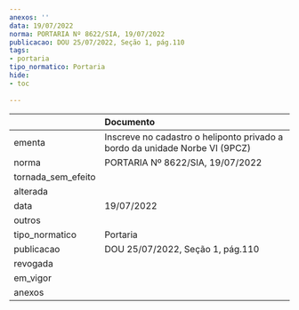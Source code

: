 ```yaml
---
anexos: ''
data: 19/07/2022
norma: PORTARIA Nº 8622/SIA, 19/07/2022
publicacao: DOU 25/07/2022, Seção 1, pág.110
tags:
- portaria
tipo_normatico: Portaria
hide: 
- toc 
 
---
```


|                    | Documento                                                                   |
|:-------------------|:----------------------------------------------------------------------------|
| ementa             | Inscreve no cadastro o heliponto privado a bordo da unidade Norbe VI (9PCZ) |
| norma              | PORTARIA Nº 8622/SIA, 19/07/2022                                            |
| tornada_sem_efeito |                                                                             |
| alterada           |                                                                             |
| data               | 19/07/2022                                                                  |
| outros             |                                                                             |
| tipo_normatico     | Portaria                                                                    |
| publicacao         | DOU 25/07/2022, Seção 1, pág.110                                            |
| revogada           |                                                                             |
| em_vigor           |                                                                             |
| anexos             |                                                                             |